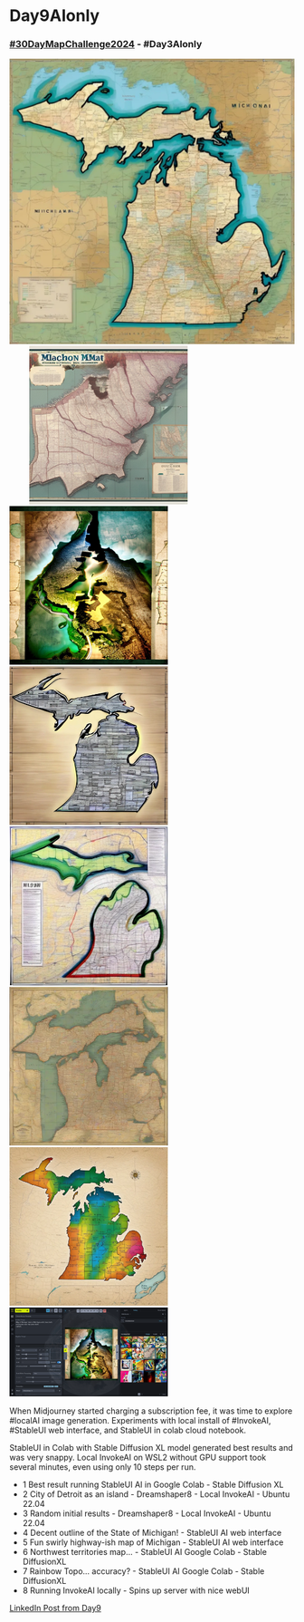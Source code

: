 # Day9AIonly
### [#30DayMapChallenge2024](https://30daymapchallenge.com/) - #Day3AIonly
<p float="left">
  <img src="../images/stableUI_colab_2.png" width="680" alt="Day9 AI Only Map">
  &nbsp&nbsp&nbsp&nbsp&nbsp&nbsp&nbsp&nbsp
  <img src="../images/invokeAI_local_2.png" width="280" alt="Day9 AI Only Map">
  &nbsp&nbsp&nbsp&nbsp&nbsp&nbsp&nbsp&nbsp
  <img src="../images/invokeAI_local_1.png" width="280" alt="Day9 AI Only Map">
  &nbsp&nbsp&nbsp&nbsp&nbsp&nbsp&nbsp&nbsp
  <img src="../images/stableUI_web_2.png" width="280" alt="Day9 AI Only Map">
  &nbsp&nbsp&nbsp&nbsp&nbsp&nbsp&nbsp&nbsp
  <img src="../images/stableUI_web_1.png" width="280" alt="Day9 AI Only Map">
  &nbsp&nbsp&nbsp&nbsp&nbsp&nbsp&nbsp&nbsp
  <img src="../images/stableUI_colab_1.png" width="280" alt="Day9 AI Only Map">
  &nbsp&nbsp&nbsp&nbsp&nbsp&nbsp&nbsp&nbsp
  <img src="../images/stableUI_colab_3.png" width="280" alt="Day9 AI Only Map">
  &nbsp&nbsp&nbsp&nbsp&nbsp&nbsp&nbsp&nbsp
  <img src="../images/invokeAI_local_screenshot.png" width="280" alt="Day9 AI Only invokeAI local UI">
  &nbsp&nbsp&nbsp&nbsp&nbsp&nbsp&nbsp&nbsp
</p>

When Midjourney started charging a subscription fee, it was time to explore #localAI image generation. Experiments with local install of #InvokeAI, #StableUI web interface, and StableUI in colab cloud notebook.

StableUI in Colab with Stable Diffusion XL model generated best results and was very snappy. Local InvokeAI on WSL2 without GPU support took several minutes, even using only 10 steps per run.

- 1 Best result running StableUI AI in Google Colab - Stable Diffusion XL
- 2 City of Detroit as an island - Dreamshaper8 - Local InvokeAI - Ubuntu 22.04
- 3 Random initial results - Dreamshaper8 - Local InvokeAI - Ubuntu 22.04 
- 4 Decent outline of the State of Michigan! - StableUI AI web interface 
- 5 Fun swirly highway-ish map of Michigan - StableUI AI web interface 
- 6 Northwest territories map... - StableUI AI Google Colab - Stable DiffusionXL 
- 7 Rainbow Topo... accuracy? - StableUI AI Google Colab - Stable DiffusionXL 
- 8 Running InvokeAI locally - Spins up server with nice webUI

[LinkedIn Post from Day9](https://www.linkedin.com/posts/eric-kerney_30daymapchallenge2024-day9aionly-localai-activity-7261789157276938241-ZASk?utm_source=share&utm_medium=member_desktop)
